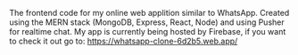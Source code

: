 The frontend code for my online web applition similar to WhatsApp. Created using the MERN stack (MongoDB, Express, React, Node) and using Pusher for realtime chat. My app is currently being hosted by Firebase, if you want to check it out go to: https://whatsapp-clone-6d2b5.web.app/
